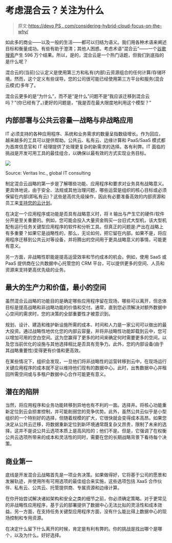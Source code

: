 # 考虑混合云？关注为什么

> 原文:[https://devo PS . com/considering-hybrid-cloud-focus-on-the-why/](https://devops.com/considering-hybrid-cloud-focus-on-the-why/)

如此多的商业——以及一般的生活——都可以归结为语义。我们用各种术语来阐述目标和衡量成功。有些有助于澄清；其他人困惑。考虑术语“混合云”——一个[谷歌搜索](https://www.google.com/search?source=hp&ei=e5ctX-u7L9ugytMP05aqQA&q=hybrid+cloud&oq=hybrid+cloud&gs_lcp=CgZwc3ktYWIQAzIFCAAQsQMyAggAMgIIADICCAAyAggAMgIIADICCAAyBQgAELEDMgIIADICCAA6DgguELEDEMcBEKMCEJMCOggIABCxAxCDAToICC4QxwEQowI6CwguELEDEMcBEKMCOgUILhCxAzoCCC46CAguEMcBEK8BUNAPWP4bYKkkaABwAHgAgAF2iAHKBpIBBDExLjGYAQCgAQGqAQdnd3Mtd2l6&sclient=psy-ab&ved=0ahUKEwir5dHl1onrAhVbkHIEHVOLCggQ4dUDCAg&uact=5)产生 596 万个结果。所以，是的，混合云是一个热门话题，但我们到底指的是什么呢？

混合云的(当前)公认定义是使用第三方和私有(内部)云资源组合的任何计算/存储环境。然而，这个定义有些误导。您的公司很可能已经使用第三方平台和服务(混合云模式)多年了。

混合云更多的是“为什么”，而不是“是什么”问题不是“我应该迁移到混合云吗？”(你已经有了。)更好的问题是，“我是否在最大限度地利用这个模型？”

## 内部部署与公共云容量—战略与非战略应用

IT 必须支持的各种应用程序、系统和业务需求的数量呈指数级增长。作为回应，越来越多的工具可以提供帮助。公共云、私有云、边缘计算和 PaaS/SaaS 模式都为首席信息官和 IT 经理提供了处理更复杂的新需求的选择。各有利弊。IT 面临的挑战是开发可用工具的最佳组合，以确保以最有效的方式实现业务目标。

![](../Images/f962e916bb7248fd633ec3e4657aebda.png)

Source: Veritas Inc., global IT consulting

制定混合云战略的第一步是了解哪些功能、应用程序和要求对业务具有战略意义。更具体地说，由于安全、法规或其他治理问题，哪些运营是组织的核心目标或必须保留在内部(即私有云)？这些是高优先级操作，因此有必要准备高效的内部资源和员工来[支持您的云计划](https://devops.com/cloud-adoption-companys-horizon/)。

在决定一个应用程序或功能是否具有战略意义时，将 it 输出与产生它的硬件/软件分开是至关重要的。例如，您可能会投入大量资金购买一台旧式大型机，该大型机配有运行任务关键型应用程序的软件和分析工具。但真正的问题是:产出在战略上有多重要？如果它是战略性的，那么，无论如何，把它留在内部。如果不是，将应用程序迁移到公共云对等设备，并将腾出的空间用于更具战略意义的事情，可能更有意义。

另一方面，非战略性职能是提高运营效率和节约成本的机会。例如，使用 SaaS 或 PaaS 提供商在公共数据中心托管您的 CRM 平台，可以提供更多的空间、人员和资源来支持更高优先级的业务。

## 最大的生产力和价值，最小的空间

虽然混合云战略的功能目的是确定哪些应用程序留在现场，哪些可以离开，但总体目标是提高战略和非战略功能的价值和交付。通常，直到您必须解决对额外数据中心空间的需求时，您的决策的全部重要性才被意识到。

规划、设计、建造和维护新设施所需的成本、时间和人力是一家公司可以做出的最大投资。通过战略性地优化您的内部云容量，并将非战略性功能卸载到云中，您可以增加可用的空白空间。这为您赢得了更多的时间来确定何时需要更多的空间，以及您当前优化的设施与其他选择相比是否具有竞争力。此外，您的内部设备(由于其战略重要性)变得更有价值和更高效。

在某些情况下，组织会发现，一旦他们将非战略性的运营转移到云中，在现场运行关键应用程序的成本就不足以维持他们现有的数据中心。此时，出售数据中心并租回所需空间或与多租户数据中心合作可能更有意义。

## 潜在的陷阱

当然，将应用程序和业务功能转移到异地也有不利的一面。选择井。将核心功能重新定位到云会损害控制，并可能削弱您的竞争优势。此外，虽然公共云似乎是小型组织的一个特别好的选择，但随着规模的扩大，它很快就会变得成本高昂。如果您决定从公共云迁移，将数据重新定位到新环境通常既复杂又昂贵，限制了未来的选择。这并不是说公共云选项本质上是高风险的；他们不是。但是，它强调了在权衡公共云选项所带来的成本和灵活性的同时，需要在您的长期战略背景下看待每个决策。

## 商业第一

底线是开发混合云战略首先是一项业务决策。如果做得好，它将基于公司的愿景和发展轨迹，并使用所有可用选项的最佳组合来实施，这些选项包括 XaaS 合作伙伴、私有云、公共云、托管提供商、专属资源和边缘计算。

在你开始尝试解决诸如架构和安全之类的细节之前，你必须确定策略。对于更常见的非战略性应用程序，基于云的部署提供了数据中心无法比拟的灵活性和成本效益。另一方面，在支持任务关键型应用程序方面，没有什么能比得上数据中心的现场控制和专用资源。

在决定什么留下什么离开的时候，肯定是有利有弊的。你的挑战是找出哪个是哪个，以及为什么。好好选择。
